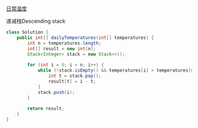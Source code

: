 [日常温度](https://leetcode.com/problems/daily-temperatures/description/)

递减栈Descending stack
```java
class Solution {
    public int[] dailyTemperatures(int[] temperatures) {
        int n = temperatures.length;
        int[] result = new int[n];
        Stack<Integer> stack = new Stack<>();
        
        for (int i = 0; i < n; i++) {
            while (!stack.isEmpty() && temperatures[i] > temperatures[stack.peek()]) {
                int t = stack.pop();
                result[t] = i - t;
            }
            stack.push(i);
        }
        
        return result;
    }
}
```
